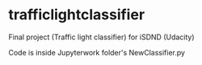 # trafficlightclassifier
Final project (Traffic light classifier) for iSDND (Udacity)

Code is inside Jupyterwork folder's NewClassifier.py
